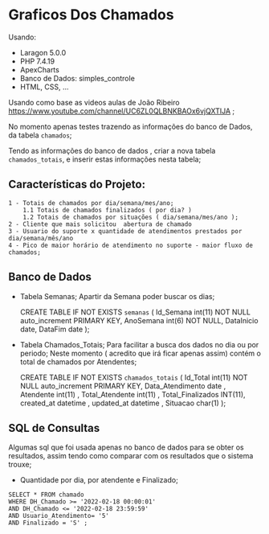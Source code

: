 # Graficos Dos Chamados

Usando:
  * Laragon  5.0.0
  * PHP 7.4.19
  * ApexCharts
  * Banco de Dados: simples_controle
  * HTML, CSS, ...

Usando como base as videos aulas de João Ribeiro  https://www.youtube.com/channel/UC6ZL0QLBNKBAOx6vjQXTIJA ;
  
No momento apenas testes trazendo as informações do banco de Dados, da tabela `chamados`;

Tendo as informações do banco de dados , criar a nova tabela `chamados_totais`, e inserir estas informações nesta tabela;


## Características do Projeto:

	1 - Totais de chamados por dia/semana/mes/ano;
		1.1 Totais de chamados finalizados ( por dia? )
		1.2 Totais de chamados por situações ( dia/semana/mes/ano );
	2 - Cliente que mais solicitou  abertura de chamado
	3 - Usuario do suporte x quantidade de atendimentos prestados por dia/semana/mês/ano
	4 - Pico de maior horário de atendimento no suporte - maior fluxo de chamados;


## Banco de Dados 

* Tabela Semanas;
Apartir da Semana poder buscar os dias;

	CREATE TABLE IF NOT EXISTS `semanas` (
		Id_Semana  int(11) NOT NULL auto_increment PRIMARY KEY,
		AnoSemana int(6) NOT NULL,
		DataInicio date,
		DataFim date
	);

* Tabela Chamados_Totais;
Para facilitar a busca dos dados no dia ou por periodo; 
Neste momento ( acredito que irá ficar apenas assim) contém o total de chamados por Atendentes;

	CREATE TABLE IF NOT EXISTS `chamados_totais` (
		Id_Total  int(11) NOT NULL auto_increment PRIMARY KEY,
		Data_Atendimento date   ,
		Atendente int(11) , 
		Total_Atendente int(11) ,
		Total_Finalizados INT(11), 
		created_at datetime ,
		updated_at datetime ,
		Situacao char(1)
	);

## SQL de Consultas 

Algumas sql que foi usada apenas no banco de dados para se obter os resultados, assim tendo como comparar com os resultados que o sistema trouxe;

   * Quantidade por dia, por atendente e Finalizado;

	SELECT * FROM chamado
	WHERE DH_Chamado >= '2022-02-18 00:00:01' 
	AND DH_Chamado <= '2022-02-18 23:59:59' 
	AND Usuario_Atendimento= '5' 
	AND Finalizado = 'S' ;  

